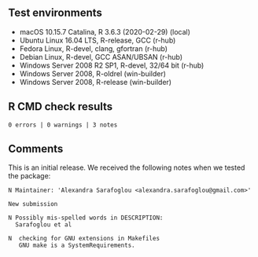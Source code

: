 ## Test environments

* macOS 10.15.7 Catalina, R 3.6.3 (2020-02-29) (local)
* Ubuntu Linux 16.04 LTS, R-release, GCC (r-hub)
* Fedora Linux, R-devel, clang, gfortran (r-hub)
* Debian Linux, R-devel, GCC ASAN/UBSAN (r-hub)
* Windows Server 2008 R2 SP1, R-devel, 32/64 bit (r-hub)
* Windows Server 2008, R-oldrel (win-builder)
* Windows Server 2008, R-release (win-builder)

## R CMD check results

`0 errors | 0 warnings | 3 notes`

## Comments

This is an initial release. 
We received the following notes when we tested the package:

```
N Maintainer: 'Alexandra Sarafoglou <alexandra.sarafoglou@gmail.com>'
  
New submission
  
N Possibly mis-spelled words in DESCRIPTION:
  Sarafoglou et al
  
N  checking for GNU extensions in Makefiles
   GNU make is a SystemRequirements.
```
